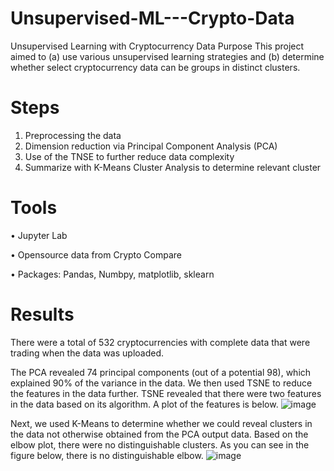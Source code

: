 # Unsupervised-ML---Crypto-Data
Unsupervised Learning with Cryptocurrency Data
Purpose
This project aimed to (a) use various unsupervised learning strategies and (b) determine whether select cryptocurrency data can be groups in distinct clusters.

# Steps
1.	Preprocessing the data
2.	Dimension reduction via Principal Component Analysis (PCA)
3.	Use of the TNSE to further reduce data complexity
4.	Summarize with K-Means Cluster Analysis to determine relevant cluster

# Tools
•	Jupyter Lab

•	Opensource data from Crypto Compare

•	Packages: Pandas, Numbpy, matplotlib, sklearn

# Results
There were a total of 532 cryptocurrencies with complete data that were trading when the data was uploaded.

The PCA revealed 74 principal components (out of a potential 98), which explained 90% of the variance in the data. We then used TSNE to reduce the features in the data further. TSNE revealed that there were two features in the data based on its algorithm. A plot of the features is below.
![image](https://user-images.githubusercontent.com/85588653/141883630-c1939e5d-8eae-4da8-90a2-556835bbe29b.png)

Next, we used K-Means to determine whether we could reveal clusters in the data not otherwise obtained from the PCA output data. Based on the elbow plot, there were no distinguishable clusters. As you can see in the figure below, there is no distinguishable elbow.
![image](https://user-images.githubusercontent.com/85588653/141883689-f5288315-8ff6-44da-ab25-bdb7812ffab7.png)
